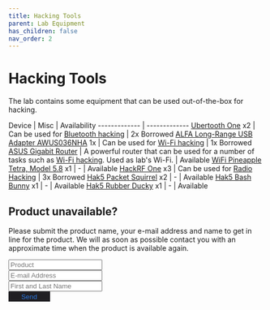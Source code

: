 ```yaml
---
title: Hacking Tools
parent: Lab Equipment
has_children: false
nav_order: 2
---
```



<style type='text/css'>
#submit_button {
    background-color: #201f23;
    color: #2b79e3;
    border-style: none;
    padding: 0.5% 5%;
}
#submit_button:hover {
    background-color: #17171c;
}

</style>


# Hacking Tools

The lab contains some equipment that can be used out-of-the-box for hacking.


Device  | Misc | Availability
------------- | -------------
[Ubertooth One](https://github.com/greatscottgadgets/ubertooth/wiki)  x2 | Can be used for [Bluetooth hacking](/pages/guides/bluetooth-mitm) | 2x Borrowed <!--1x borrowed by Martin -->
[ALFA Long-Range USB Adapter AWUS036NHA](https://www.alfa.com.tw/products_detail/7.htm) 1x | Can be used for [Wi-Fi hacking](https://www.youtube.com/watch?v=e2ZzTZoZ4wg)  | 1x Borrowed
[ASUS Gigabit Router](https://www.asus.com/Networking/RT-AC1900P/)    | A powerful router that can be used for a number of tasks such as [Wi-Fi hacking](/pages/guides/wifi-mitm). Used as lab's Wi-Fi.  | Available
[WiFi Pineapple Tetra, Model 5.8](https://shop.hak5.org/products/wifi-pineapple) x1   | - | Available
[HackRF One](https://greatscottgadgets.com/hackrf/one/) x3   | Can be used for [Radio Hacking](/docs/pages/guides/radio/radio.html) | 3x Borrowed <!-- Martin Hilding -->
[Hak5 Packet Squirrel](https://shop.hak5.org/products/packet-squirrel) x2   | - | Available
[Hak5 Bash Bunny](https://shop.hak5.org/products/bash-bunny) x1 | - | Available
[Hak5 Rubber Ducky](https://shop.hak5.org/products/usb-rubber-ducky-deluxe) x1 | - | Available

## Product unavailable?

Please submit the product name, your e-mail address and name to get in line for the product. We will as soon as possible contact you with an approximate time when the product is available again.
<a name="abcd"></a>
<form action="https://formspree.io/f/myyljwao" method="POST">
   <input type="text" name="product" id="product" placeholder="Product"><br>
   <input type="text" name="mail_address" id="mail" placeholder="E-mail Address"><br>
   <input type="text" name="name" id="full-name" placeholder="First and Last Name" required=""><br>
   <input type="submit" value="Send" id="submit_button">
</form>



<!--
- [Ubertooth One](https://github.com/greatscottgadgets/ubertooth/wiki) can be used for [Bluetooth hacking](/pages/guides/bluetooth-mitm) (borrowed) Martin Tillberg
- [Long-Range USB Adapter awus036nha]() which can be used for [Wi-Fi hacking](https://www.youtube.com/watch?v=e2ZzTZoZ4wg)
- [ASUS Gigabit Router](https://www.asus.com/Networking/RT-AC1900P/) which is a powerful router that can be used for a number of tasks such as [Wi-Fi hacking](/pages/guides/wifi-mitm)
- [WiFi pineapple tetra, model 5.8](https://shop.hak5.org/products/wifi-pineapple) x1 (unavailable)
- [IoT-startkit CloudRAIL.Box Set](https://www.automation24.se/iot-startkit-cloudrail-box-set) x1
- [AIK001 Wireless IoT gateway](https://www.ifm.com/se/sv/product/AIK001) x1
- [HackRF One](https://greatscottgadgets.com/hackrf/one/) x1 (borrowed) Martin Hilding
-->
